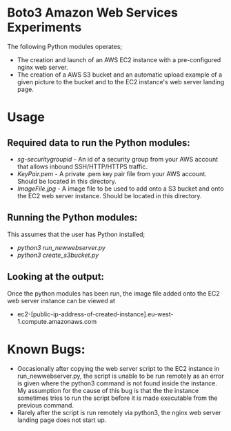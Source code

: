 # Boto3 Amazon Web Services Experiments
The following Python modules operates;
* The creation and launch of an AWS EC2 instance with a pre-configured nginx web server.
* The creation of a AWS S3 bucket and an automatic upload example of a given picture to the bucket and to the EC2 instance's web server landing page.

# Usage

## Required data to run the Python modules:
* *sg-securitygroupid* - An id of a security group from your AWS account that allows inbound SSH/HTTP/HTTPS traffic.
* *KeyPair.pem* - A private .pem key pair file from your AWS account. Should be located in this directory.
* *ImageFile.jpg* - A image file to be used to add onto a S3 bucket and onto the EC2 web server instance. Should be located in this directory.

## Running the Python modules:
This assumes that the user has Python installed;
* *python3 run_newwebserver.py*
* *python3 create_s3bucket.py*

## Looking at the output:
Once the python modules has been run, the image file added onto the EC2 web server instance can be viewed at
* ec2-[public-ip-address-of-created-instance].eu-west-1.compute.amazonaws.com

# Known Bugs:

* Occasionally after copying the web server script to the EC2 instance in run_newwebserver.py, the script is unable to be run remotely as an error is given where the python3 command is not found inside the instance.
My assumption for the cause of this bug is that the the instance sometimes tries to run the script before it is made executable from the previous command.
* Rarely after the script is run remotely via python3, the nginx web server landing page does not start up.
